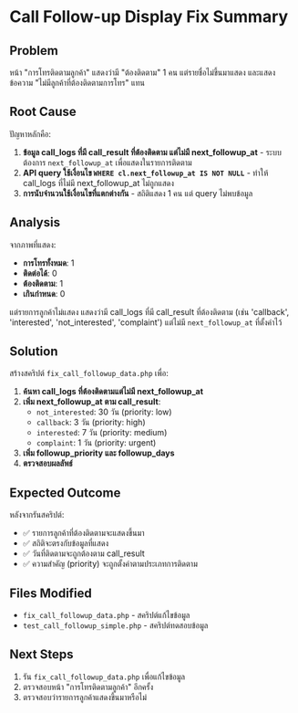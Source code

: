 # Call Follow-up Display Fix Summary

## Problem
หน้า "การโทรติดตามลูกค้า" แสดงว่ามี "ต้องติดตาม" 1 คน แต่รายชื่อไม่ขึ้นมาแสดง และแสดงข้อความ "ไม่มีลูกค้าที่ต้องติดตามการโทร" แทน

## Root Cause
ปัญหาหลักคือ:
1. **ข้อมูล call_logs ที่มี call_result ที่ต้องติดตาม แต่ไม่มี next_followup_at** - ระบบต้องการ `next_followup_at` เพื่อแสดงในรายการติดตาม
2. **API query ใช้เงื่อนไข `WHERE cl.next_followup_at IS NOT NULL`** - ทำให้ call_logs ที่ไม่มี next_followup_at ไม่ถูกแสดง
3. **การนับจำนวนใช้เงื่อนไขที่แตกต่างกัน** - สถิติแสดง 1 คน แต่ query ไม่พบข้อมูล

## Analysis
จากภาพที่แสดง:
- **การโทรทั้งหมด**: 1
- **ติดต่อได้**: 0  
- **ต้องติดตาม**: 1
- **เกินกำหนด**: 0

แต่รายการลูกค้าไม่แสดง แสดงว่ามี call_logs ที่มี call_result ที่ต้องติดตาม (เช่น 'callback', 'interested', 'not_interested', 'complaint') แต่ไม่มี `next_followup_at` ที่ตั้งค่าไว้

## Solution
สร้างสคริปต์ `fix_call_followup_data.php` เพื่อ:

1. **ค้นหา call_logs ที่ต้องติดตามแต่ไม่มี next_followup_at**
2. **เพิ่ม next_followup_at ตาม call_result**:
   - `not_interested`: 30 วัน (priority: low)
   - `callback`: 3 วัน (priority: high)
   - `interested`: 7 วัน (priority: medium)
   - `complaint`: 1 วัน (priority: urgent)
3. **เพิ่ม followup_priority และ followup_days**
4. **ตรวจสอบผลลัพธ์**

## Expected Outcome
หลังจากรันสคริปต์:
- ✅ รายการลูกค้าที่ต้องติดตามจะแสดงขึ้นมา
- ✅ สถิติจะตรงกับข้อมูลที่แสดง
- ✅ วันที่ติดตามจะถูกต้องตาม call_result
- ✅ ความสำคัญ (priority) จะถูกตั้งค่าตามประเภทการติดตาม

## Files Modified
- `fix_call_followup_data.php` - สคริปต์แก้ไขข้อมูล
- `test_call_followup_simple.php` - สคริปต์ทดสอบข้อมูล

## Next Steps
1. รัน `fix_call_followup_data.php` เพื่อแก้ไขข้อมูล
2. ตรวจสอบหน้า "การโทรติดตามลูกค้า" อีกครั้ง
3. ตรวจสอบว่ารายการลูกค้าแสดงขึ้นมาหรือไม่
